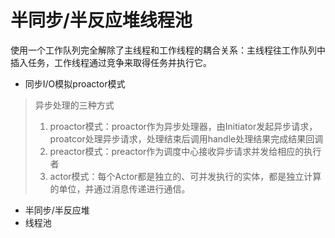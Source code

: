 # 半同步/半反应堆线程池


使用一个工作队列完全解除了主线程和工作线程的耦合关系：主线程往工作队列中插入任务，工作线程通过竞争来取得任务并执行它。

* 同步I/O模拟proactor模式
> 异步处理的三种方式
> 1. proactor模式：proactor作为异步处理器，由Initiator发起异步请求，proatcor处理异步请求，处理结束后调用handle处理结果完成结果回调
> 2. preactor模式：preactor作为调度中心接收异步请求并发给相应的执行者
> 3. actor模式：每个Actor都是独立的、可并发执行的实体，都是独立计算的单位，并通过消息传递进行通信。
>
* 半同步/半反应堆
* 线程池